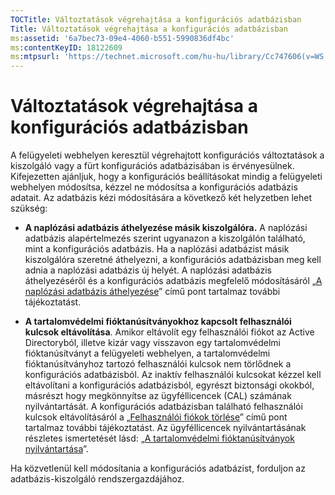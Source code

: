 ```yaml
---
TOCTitle: Változtatások végrehajtása a konfigurációs adatbázisban
Title: Változtatások végrehajtása a konfigurációs adatbázisban
ms:assetid: '6a7bec73-09e4-4060-b551-5990836df4bc'
ms:contentKeyID: 18122609
ms:mtpsurl: 'https://technet.microsoft.com/hu-hu/library/Cc747606(v=WS.10)'
---
```


Változtatások végrehajtása a konfigurációs adatbázisban
=======================================================

A felügyeleti webhelyen keresztül végrehajtott konfigurációs változtatások a kiszolgáló vagy a fürt konfigurációs adatbázisában is érvényesülnek. Kifejezetten ajánljuk, hogy a konfigurációs beállításokat mindig a felügyeleti webhelyen módosítsa, kézzel ne módosítsa a konfigurációs adatbázis adatait. Az adatbázis kézi módosítására a következő két helyzetben lehet szükség:

-   **A naplózási adatbázis áthelyezése másik kiszolgálóra.** A naplózási adatbázis alapértelmezés szerint ugyanazon a kiszolgálón található, mint a konfigurációs adatbázis. Ha a naplózási adatbázist másik kiszolgálóra szeretné áthelyezni, a konfigurációs adatbázisban meg kell adnia a naplózási adatbázis új helyét. A naplózási adatbázis áthelyezéséről és a konfigurációs adatbázis megfelelő módosításáról „[A naplózási adatbázis áthelyezése](https://technet.microsoft.com/34ea8045-dc94-422e-9601-29927cfc1534)” című pont tartalmaz további tájékoztatást.

-   **A tartalomvédelmi fióktanúsítványokhoz kapcsolt felhasználói kulcsok eltávolítása**. Amikor eltávolít egy felhasználói fiókot az Active Directoryból, illetve kizár vagy visszavon egy tartalomvédelmi fióktanúsítványt a felügyeleti webhelyen, a tartalomvédelmi fióktanúsítványhoz tartozó felhasználói kulcsok nem törlődnek a konfigurációs adatbázisból. Az inaktív felhasználói kulcsokat kézzel kell eltávolítani a konfigurációs adatbázisból, egyrészt biztonsági okokból, másrészt hogy megkönnyítse az ügyféllicencek (CAL) számának nyilvántartását. A konfigurációs adatbázisban található felhasználói kulcsok eltávolításáról a „[Felhasználói fiókok törlése](https://technet.microsoft.com/bf73b141-d4d1-4807-a773-3aaff58b0db6)” című pont tartalmaz további tájékoztatást. Az ügyféllicencek nyilvántartásának részletes ismertetését lásd: „[A tartalomvédelmi fióktanúsítványok nyilvántartása](https://technet.microsoft.com/5bb0f3cf-fc44-4e60-a93f-c789d6f8a902)”.

Ha közvetlenül kell módosítania a konfigurációs adatbázist, forduljon az adatbázis-kiszolgáló rendszergazdájához.